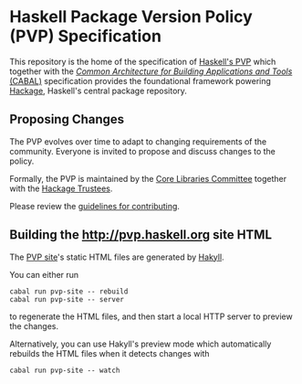 # Haskell Package Version Policy (PVP) Specification

This repository is the home of the specification of [Haskell's PVP](http://pvp.haskell.org/) which together
with the [*Common Architecture for Building Applications and Tools* (CABAL)](https://www.haskell.org/cabal/proposal/pkg-spec.pdf)
specification provides the foundational framework powering [Hackage](http://hackage.haskell.org),
Haskell's central package repository.

## Proposing Changes

The PVP evolves over time to adapt to changing requirements of the community.
Everyone is invited to propose and discuss changes to the policy.

Formally, the PVP is maintained by the [Core Libraries Committee](https://wiki.haskell.org/Core_Libraries_Committee)
together with the [Hackage Trustees](https://github.com/haskell-infra/hackage-trustees).

Please review the [guidelines for contributing](CONTRIBUTING).

## Building the http://pvp.haskell.org site HTML

The [PVP site](https://pvp.haskell.org/)'s static HTML files are generated by [Hakyll](http://hackage.haskell.org/package/hakyll).

You can either run

```console
cabal run pvp-site -- rebuild
cabal run pvp-site -- server
```

to regenerate the HTML files, and then start a local HTTP server to preview the changes.

Alternatively, you can use Hakyll's preview mode which automatically
rebuilds the HTML files when it detects changes with

```console
cabal run pvp-site -- watch
```
